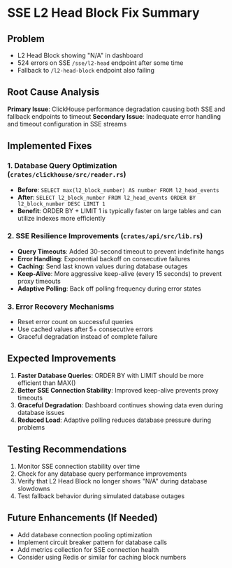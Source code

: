 # SSE L2 Head Block Fix Summary

## Problem
- L2 Head Block showing "N/A" in dashboard
- 524 errors on SSE `/sse/l2-head` endpoint after some time
- Fallback to `/l2-head-block` endpoint also failing

## Root Cause Analysis
**Primary Issue**: ClickHouse performance degradation causing both SSE and fallback endpoints to timeout
**Secondary Issue**: Inadequate error handling and timeout configuration in SSE streams

## Implemented Fixes

### 1. Database Query Optimization (`crates/clickhouse/src/reader.rs`)
- **Before**: `SELECT max(l2_block_number) AS number FROM l2_head_events`
- **After**: `SELECT l2_block_number FROM l2_head_events ORDER BY l2_block_number DESC LIMIT 1`
- **Benefit**: ORDER BY + LIMIT 1 is typically faster on large tables and can utilize indexes more efficiently

### 2. SSE Resilience Improvements (`crates/api/src/lib.rs`)
- **Query Timeouts**: Added 30-second timeout to prevent indefinite hangs
- **Error Handling**: Exponential backoff on consecutive failures
- **Caching**: Send last known values during database outages
- **Keep-Alive**: More aggressive keep-alive (every 15 seconds) to prevent proxy timeouts
- **Adaptive Polling**: Back off polling frequency during error states

### 3. Error Recovery Mechanisms
- Reset error count on successful queries
- Use cached values after 5+ consecutive errors
- Graceful degradation instead of complete failure

## Expected Improvements
1. **Faster Database Queries**: ORDER BY with LIMIT should be more efficient than MAX()
2. **Better SSE Connection Stability**: Improved keep-alive prevents proxy timeouts
3. **Graceful Degradation**: Dashboard continues showing data even during database issues
4. **Reduced Load**: Adaptive polling reduces database pressure during problems

## Testing Recommendations
1. Monitor SSE connection stability over time
2. Check for any database query performance improvements
3. Verify that L2 Head Block no longer shows "N/A" during database slowdowns
4. Test fallback behavior during simulated database outages

## Future Enhancements (If Needed)
- Add database connection pooling optimization
- Implement circuit breaker pattern for database calls
- Add metrics collection for SSE connection health
- Consider using Redis or similar for caching block numbers